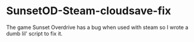 # SunsetOD-Steam-cloudsave-fix
The game Sunset Overdrive has a bug when used with steam so I wrote a dumb lil' script to fix it. 

